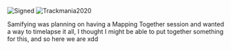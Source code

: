 ![Signed](https://img.shields.io/badge/Signed-Yes-33CC33)
![Trackmania2020](https://img.shields.io/badge/Game-Trackmania-blue)

Samifying was planning on having a Mapping Together session and wanted a way to timelapse it all, I thought I might be able to put together something for this, and so here we are xdd